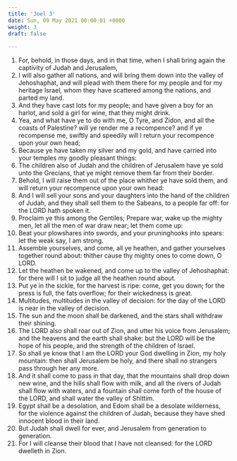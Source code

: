 ```yaml
---
title: 'Joel 3'
date: Sun, 09 May 2021 00:00:01 +0000
weight: 3
draft: false
  
---
```


1. For, behold, in those days, and in that time, when I shall bring again the captivity of Judah and Jerusalem,
2. I will also gather all nations, and will bring them down into the valley of Jehoshaphat, and will plead with them there for my people and for my heritage Israel, whom they have scattered among the nations, and parted my land.
3. And they have cast lots for my people; and have given a boy for an harlot, and sold a girl for wine, that they might drink.
4. Yea, and what have ye to do with me, O Tyre, and Zidon, and all the coasts of Palestine? will ye render me a recompence? and if ye recompense me, swiftly and speedily will I return your recompence upon your own head;
5. Because ye have taken my silver and my gold, and have carried into your temples my goodly pleasant things:
6. The children also of Judah and the children of Jerusalem have ye sold unto the Grecians, that ye might remove them far from their border.
7. Behold, I will raise them out of the place whither ye have sold them, and will return your recompence upon your own head:
8. And I will sell your sons and your daughters into the hand of the children of Judah, and they shall sell them to the Sabeans, to a people far off: for the LORD hath spoken it.
9. Proclaim ye this among the Gentiles; Prepare war, wake up the mighty men, let all the men of war draw near; let them come up:
10. Beat your plowshares into swords, and your pruninghooks into spears: let the weak say, I am strong.
11. Assemble yourselves, and come, all ye heathen, and gather yourselves together round about: thither cause thy mighty ones to come down, O LORD.
12. Let the heathen be wakened, and come up to the valley of Jehoshaphat: for there will I sit to judge all the heathen round about.
13. Put ye in the sickle, for the harvest is ripe: come, get you down; for the press is full, the fats overflow; for their wickedness is great.
14. Multitudes, multitudes in the valley of decision: for the day of the LORD is near in the valley of decision.
15. The sun and the moon shall be darkened, and the stars shall withdraw their shining.
16. The LORD also shall roar out of Zion, and utter his voice from Jerusalem; and the heavens and the earth shall shake: but the LORD will be the hope of his people, and the strength of the children of Israel.
17. So shall ye know that I am the LORD your God dwelling in Zion, my holy mountain: then shall Jerusalem be holy, and there shall no strangers pass through her any more.
18. And it shall come to pass in that day, that the mountains shall drop down new wine, and the hills shall flow with milk, and all the rivers of Judah shall flow with waters, and a fountain shall come forth of the house of the LORD, and shall water the valley of Shittim.
19. Egypt shall be a desolation, and Edom shall be a desolate wilderness, for the violence against the children of Judah, because they have shed innocent blood in their land.
20. But Judah shall dwell for ever, and Jerusalem from generation to generation.
21. For I will cleanse their blood that I have not cleansed: for the LORD dwelleth in Zion.
